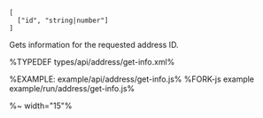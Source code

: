 ```### async getInfo => AddressDetail
[
  ["id", "string|number"]
]
```

Gets information for the requested address ID.

%TYPEDEF types/api/address/get-info.xml%

%EXAMPLE: example/api/address/get-info.js%
%FORK-js example example/run/address/get-info.js%

%~ width="15"%